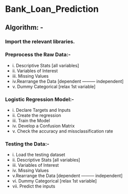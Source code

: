 # Bank_Loan_Prediction

## Algorithm: -

### Import the relevant libraries.

### Preprocess the Raw Data:- 
-   i. Descriptive Stats [all variables] 
-   ii. Variables of Interest 
-   iii. Missing Values 
-   iv.Rearrange the Data [dependent ——— independent] 
-   v. Dummy Categorical [relax 1st variable]

### Logistic Regression Model:- 
-   i. Declare Targets and Inputs 
-   ii. Create the regression 
-   iii. Train the Model
-   iv. Develop a Confusion Matrix
-   v. Check the accuracy and missclassification rate

### Testing the Data:- 
-   i. Load the testing dataset
-   ii. Descriptive Stats [all variables] 
-   iii. Variables of Interest 
-   iv. Missing Values 
-   v.Rearrange the Data [dependent ——— independent] 
-   vi. Dummy Categorical [relax 1st variable]
-   vii. Predict the inputs
